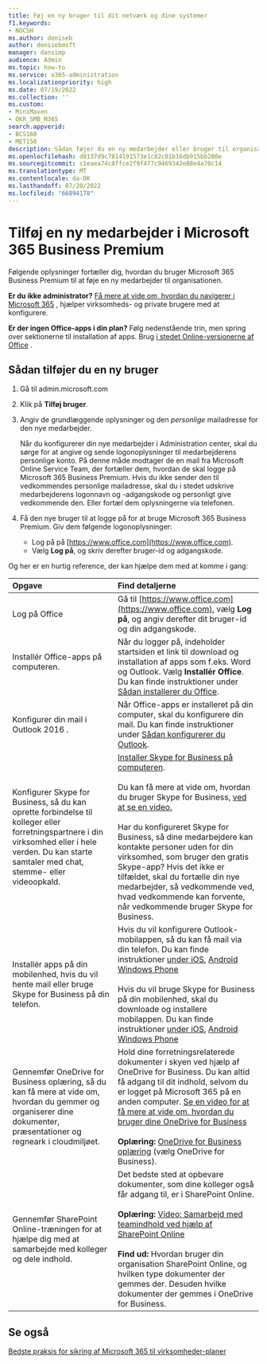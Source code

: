 ```yaml
---
title: Føj en ny bruger til dit netværk og dine systemer
f1.keywords:
- NOCSH
ms.author: deniseb
author: denisebmsft
manager: dansimp
audience: Admin
ms.topic: how-to
ms.service: o365-administration
ms.localizationpriority: high
ms.date: 07/19/2022
ms.collection: ''
ms.custom:
- MiniMaven
- OKR_SMB_M365
search.appverid:
- BCS160
- MET150
description: Sådan føjer du en ny medarbejder eller bruger til organisationens netværk og interne systemer. Når en ny medarbejder tilmelder sig din virksomhed, skal du føje dem sikkert til netværket.
ms.openlocfilehash: d0137d9c7814191573e1c82c01b16db915bb280e
ms.sourcegitcommit: c1eaea74c8ffce2f9f477c9469342e88e4a70c14
ms.translationtype: MT
ms.contentlocale: da-DK
ms.lasthandoff: 07/20/2022
ms.locfileid: "66894178"
---
```

# <a name="add-a-new-employee-in-microsoft-365-business-premium"></a>Tilføj en ny medarbejder i Microsoft 365 Business Premium

Følgende oplysninger fortæller dig, hvordan du bruger Microsoft 365 Business Premium til at føje en ny medarbejder til organisationen.
  
 **Er du ikke administrator?** [Få mere at vide om, hvordan du navigerer i Microsoft 365](https://support.microsoft.com/office/396b8d9e-e118-42d0-8a0d-87d1f2f055fb) , hjælper virksomheds- og private brugere med at konfigurere. 
  
 **Er der ingen Office-apps i din plan?** Følg nedenstående trin, men spring over sektionerne til installation af apps. Brug [i stedet Online-versionerne af Office](https://support.microsoft.com/office/91a4ec74-67fe-4a84-a268-f6bdf3da1804) .

## <a name="how-to-add-a-new-user"></a>Sådan tilføjer du en ny bruger

1. Gå til admin.microsoft.com

2. Klik på **Tilføj bruger**.

3. Angiv de grundlæggende oplysninger og den *personlige* mailadresse for den nye medarbejder.

    Når du konfigurerer din nye medarbejder i Administration center, skal du sørge for at angive og sende logonoplysninger til medarbejderens personlige konto. På denne måde modtager de en mail fra Microsoft Online Service Team, der fortæller dem, hvordan de skal logge på Microsoft 365 Business Premium. Hvis du ikke sender den til vedkommendes personlige mailadresse, skal du i stedet udskrive medarbejderens logonnavn og -adgangskode og personligt give vedkommende den. Eller fortæl dem oplysningerne via telefonen.
  
4. Få den nye bruger til at logge på for at bruge Microsoft 365 Business Premium. Giv dem følgende logonoplysninger:
  
    - Log på på [https://www.office.com](https://www.office.com).
    - Vælg **Log på**, og skriv derefter bruger-id og adgangskode.
  
Og her er en hurtig reference, der kan hjælpe dem med at komme i gang:
  
|**Opgave**|**Find detaljerne**|
|:-----|:-----|
|Log på Office  <br/> |Gå til [https://www.office.com](https://www.office.com), vælg **Log på**, og angiv derefter dit bruger-id og din adgangskode.  <br/> |
|Installér Office-apps på computeren.  <br/><br/> |Når du logger på, indeholder startsiden et link til download og installation af apps som f.eks. Word og Outlook.  Vælg **Installér Office**.         Du kan finde instruktioner under [Sådan installerer du Office](https://support.microsoft.com/office/4414eaaf-0478-48be-9c42-23adc4716658).  <br/> |
|Konfigurer din mail i Outlook 2016 .  <br/> |Når Office-apps er installeret på din computer, skal du konfigurere din mail. Du kan finde instruktioner under [Sådan konfigurerer du Outlook](https://support.microsoft.com/office/6e27792a-9267-4aa4-8bb6-c84ef146101b).  <br/> |
|Konfigurer Skype for Business, så du kan oprette forbindelse til kolleger eller forretningspartnere i din virksomhed eller i hele verden. Du kan starte samtaler med chat, stemme- eller videoopkald.  <br/> |[Installer Skype for Business på computeren](https://support.microsoft.com/office/8a0d4da8-9d58-44f9-9759-5c8f340cb3fb).  <br/> <br/>Du kan få mere at vide om, hvordan du bruger Skype for Business, [ved at se en video.](https://support.microsoft.com/office/3a21eca4-434d-41f1-ab06-3d4a268573b7) <br/> <br/>Har du konfigureret Skype for Business, så dine medarbejdere kan kontakte personer uden for din virksomhed, som bruger den gratis Skype-app? Hvis det ikke er tilfældet, skal du fortælle din nye medarbejder, så vedkommende ved, hvad vedkommende kan forvente, når vedkommende bruger Skype for Business.  <br/> |
|Installér apps på din mobilenhed, hvis du vil hente mail eller bruge Skype for Business på din telefon.  <br/> |Hvis du vil konfigurere Outlook-mobilappen, så du kan få mail via din telefon. Du kan finde instruktioner [under iOS](https://support.microsoft.com/office/b2de2161-cc1d-49ef-9ef9-81acd1c8e234), [Android](https://support.microsoft.com/office/886db551-8dfa-4fd5-b835-f8e532091872) [Windows Phone](https://support.microsoft.com/office/181a112a-be92-49ca-ade5-399264b3d417) <br/> <br/>Hvis du vil bruge Skype for Business på din mobilenhed, skal du downloade og installere mobilappen. Du kan finde instruktioner [under iOS](https://support.microsoft.com/office/3239c8a3-cf55-4ff0-a967-5de51911c049#OS_Type=iOS), [Android](https://support.microsoft.com/office/4d1b7dfa-5b0b-4868-bae5-25947fb99e6e#OS_Type=Android) [Windows Phone](https://support.microsoft.com/office/4d1b7dfa-5b0b-4868-bae5-25947fb99e6e#OS_Type=Windows_Phone) <br/> |
|Gennemfør OneDrive for Business oplæring, så du kan få mere at vide om, hvordan du gemmer og organiserer dine dokumenter, præsentationer og regneark i cloudmiljøet.  <br/> |Hold dine forretningsrelaterede dokumenter i skyen ved hjælp af OneDrive for Business. Du kan altid få adgang til dit indhold, selvom du er logget på Microsoft 365 på en anden computer. [Se en video for at få mere at vide om, hvordan du bruger dine OneDrive for Business](https://support.microsoft.com/office/b30da4eb-ddd2-44b6-943b-e6fbfc6b8dde) <br/><br/> **Oplæring:** [OneDrive for Business oplæring](https://support.microsoft.com/office/1f608184-b7e6-43ca-8753-2ff679203132) (vælg OneDrive for Business).  <br/> |
|Gennemfør SharePoint Online-træningen for at hjælpe dig med at samarbejde med kolleger og dele indhold.  <br/> |Det bedste sted at opbevare dokumenter, som dine kolleger også får adgang til, er i SharePoint Online.  <br/> <br/>**Oplæring:** [Video: Samarbejd med teamindhold ved hjælp af SharePoint Online](https://support.microsoft.com/office/c17b6824-cc22-478f-8757-497cc6b57121) <br/><br/> **Find ud:** Hvordan bruger din organisation SharePoint Online, og hvilken type dokumenter der gemmes der. Desuden hvilke dokumenter der gemmes i OneDrive for Business.  <br/> |

## <a name="see-also"></a>Se også

[Bedste praksis for sikring af Microsoft 365 til virksomheder-planer](../admin/security-and-compliance/secure-your-business-data.md)